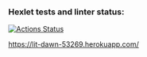 ### Hexlet tests and linter status:
[![Actions Status](https://github.com/hfdbkmIfrbhpzyjd/php-project-9/workflows/hexlet-check/badge.svg)](https://github.com/hfdbkmIfrbhpzyjd/php-project-9/actions)

https://lit-dawn-53269.herokuapp.com/